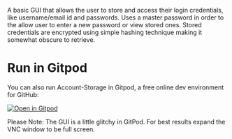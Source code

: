 A basic GUI that allows the user to store and access their login credentials, like username/email id and passwords. 
Uses a master password in order to the allow user to enter a new password or view stored ones. 
Stored credentials are encrypted using simple hashing technique making it somewhat obscure to retrieve. 

# Run in Gitpod

You can also run Account-Storage in Gitpod, a free online dev environment for GitHub:

[![Open in Gitpod](https://gitpod.io/button/open-in-gitpod.svg)](https://gitpod.io/#https://github.com/techwithtim/Account-Storage/blob/master/main.py)

Please Note: The GUI is a little glitchy in GitPod. For best results expand the VNC window to be full screen.
